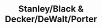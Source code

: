 ---
title: "Stanley/Black & Decker/DeWalt/Porter"
url: /mississauga/stanley-black-and-decker-dewalt-porter/
shop: shop
---